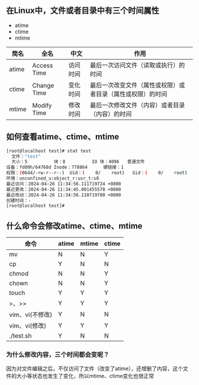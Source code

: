 

## 在Linux中，文件或者目录中有三个时间属性

- atime
- ctime
- mtime

|简名|全名|中文|作用|
| -------| -------------| ----------| ------------------------------------------------------------|
|atime|Access Time|访问时间|最后一次访问文件（读取或执行）的时间|
|ctime|Change Time|变化时间|最后一次改变文件（属性或权限）或者目录（属性或权限）的时间|
|mtime|Modify Time|修改时间|最后一次修改文件（内容）或者目录（内容）的时间|

## 如何查看atime、ctime、mtime

```bash
[root@localhost test]# stat test 
  文件："test"
  大小：5         	块：8          IO 块：4096   普通文件
设备：fd00h/64768d	Inode：778864      硬链接：1
权限：(0644/-rw-r--r--)  Uid：(    0/    root)   Gid：(    0/    root)
环境：unconfined_u:object_r:usr_t:s0
最近访问：2024-04-26 11:34:56.111719724 +0800
最近更改：2024-04-26 11:34:45.001455578 +0800
最近改动：2024-04-26 11:34:56.110719700 +0800
创建时间：-
[root@localhost test]# 

```

## 什么命令会修改atime、ctime、mtime

|命令|atime|mtime|ctime|
| -----------------| -------| -------| -------|
|mv|N|N|Y|
|cp|Y|N|N|
|chmod|N|N|Y|
|chown|N|N|Y|
|touch|Y|Y|Y|
|>、>>|Y|Y|Y|
|vim、vi(不修改)|Y|N|N|
|vim、vi(修改)|Y|Y|Y|
|./test.sh|Y|N|N|

### 为什么修改内容，三个时间都会变呢？

因为对文件编辑之后，不仅访问了文件（改变了atime），还增删了内容，这个文件的大小等状态也发生了变化，所以mtime、ctime变化也很正常
